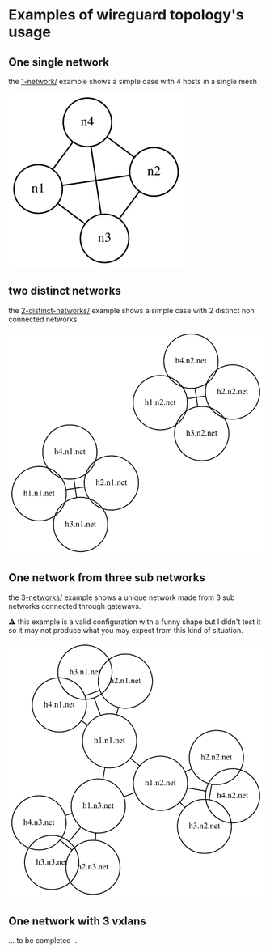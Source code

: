 # Examples of wireguard topology's usage

## One single network

the [1-network/](1-network/) example shows a simple case with 4 hosts in a single mesh

![1 single network of 4 hosts](1-network/topology.svg)


## two distinct networks

the [2-distinct-networks/](2-distinct-networks/) example shows a simple case with 2 distinct non connected networks.

![2 distinct networks of 4 hosts each](2-distinct-networks/topology.svg)

## One network from three sub networks

the [3-networks/](3-networks/) example shows a unique network made from 3 sub networks connected through gateways.

⚠️ this example is a valid configuration with a funny shape but I didn't test it so it may not produce what you may expect from this kind of situation.

![3 networks connected through gateways](3-networks/topology.svg)

## One network with 3 vxlans

… to be completed …
